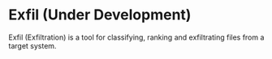

# Exfil (Under Development)
Exfil (Exfiltration) is a tool for classifying, ranking and exfiltrating files from a target system.
